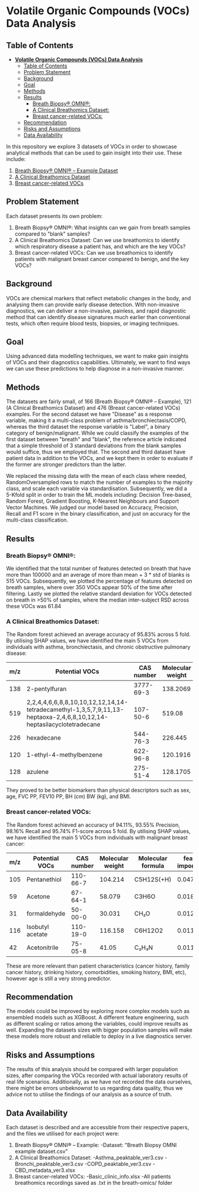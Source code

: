
# **Volatile Organic Compounds (VOCs) Data Analysis**

## Table of Contents

- [**Volatile Organic Compounds (VOCs) Data Analysis**](#--volatile-organic-compounds--vocs--data-analysis--)
  * [Table of Contents](#table-of-contents)
  * [Problem Statement](#problem-statement)
  * [Background](#background)
  * [Goal](#goal)
  * [Methods](#methods)
  * [Results](#results)
    + [Breath Biopsy® OMNI®:](#breath-biopsy--omni--)
    + [A Clinical Breathomics Dataset:](#a-clinical-breathomics-dataset-)
    + [Breast cancer-related VOCs:](#breast-cancer-related-vocs-)
  * [Recommendation](#recommendation)
  * [Risks and Assumptions](#risks-and-assumptions)
  * [Data Availability](#data-availability)


In this repository we explore 3 datasets of VOCs in order to showcase analytical methods that can be used to gain insight into their use. These include:

 1. [Breath Biopsy® OMNI® – Example
    Dataset](https://www.owlstonemedical.com/downloads/breath-biopsy-omni-dataset/)
 2. [A Clinical Breathomics Dataset](https://www.nature.com/articles/s41597-024-03052-2#Sec9)
 3. [Breast cancer-related VOCs](https://data.mendeley.com/datasets/h7fvhycmmn/1)

## Problem Statement
Each dataset presents its own problem:
 1. Breath Biopsy® OMNI®: What insights can we gain from breath samples compared to "blank" samples?
 2. A Clinical Breathomics Dataset: Can we use breathomics to identify which respiratory disease a patient has, and which are the key VOCs?
 3. Breast cancer-related VOCs: Can we use breathomics to identify patients with malignant breast cancer compared to benign, and the key VOCs?

## Background

 VOCs are chemical markers that reflect metabolic changes in the body, and analysing them can provide early disease detection. With non-invasive diagnostics, we can deliver a non-invasive, painless, and rapid diagnostic method that can identify disease signatures much earlier than conventional tests, which often require blood tests, biopsies, or imaging techniques.

## Goal

Using advanced data modelling techniques, we want to make gain insights of VOCs and their diagnostics capabilities. Ultimately, we want to find ways we can use these predictions to help diagnose in a non-invasive manner.

## Methods

The datasets are fairly small, of 166 (Breath Biopsy® OMNI® – Example), 121 (A Clinical Breathomics Dataset) and 476 (Breast cancer-related VOCs) examples. For the second dataset we have "Disease" as a response variable, making it a multi-class problem of asthma/bronchiectasis/COPD, whereas the third dataset the response variable is "Label", a binary category of benign/malignant. While we could classify the examples of the first dataset between "breath" and "blank", the reference article indicated that a simple threshold of 3 standard deviations from the blank samples would suffice, thus we employed that. The second and third dataset have patient data in addition to the VOCs, and we kept them in order to evaluate if the former are stronger predictors than the latter. 

We replaced the missing data with the mean of each class where needed, RandomOversampled rows to match the number of examples to the majority class, and scale each variable via standardisation. Subsequently, we did a 5-Kfold split in order to train the ML models including: Decision Tree-based,  Random Forest,  Gradient Boosting, K-Nearest Neighbours and Support Vector Machines. We judged our model based on Accuracy, Precision, Recall and F1 score in the binary classification, and just on accuracy for the multi-class classification.

## Results 

###  Breath Biopsy® OMNI®:

We identified  that the total number of features detected on breath that have more than 100000 and an average of more than mean + 3 * std of blanks is 515 VOCs. Subsequently, we plotted the percentage of features detected on breath samples, where over 350 VOCs appear 50% of the time after filtering. Lastly we plotted the
relative standard deviation for VOCs detected on breath in >50% of samples, where the median inter-subject RSD across these VOCs was 61.84

### A Clinical Breathomics Dataset:

The Random forest achieved an average accuracy of 95.83% across 5 fold. By utilising SHAP values, we have identified the main 5 VOCs from individuals with asthma, bronchiectasis, and chronic obstructive pulmonary disease:

| m/z | Potential VOCs                                                                                                        | CAS number | Molecular weight | Molecular formula | feature importance |
| --- | --------------------------------------------------------------------------------------------------------------------- | ---------- | ---------------- | ----------------- | ------------------ |
| 138 | 2-pentylfuran                                                                                                         | 3777-69-3  | 138.2069         |  C9H14O           | 0.098637           |
| 519 | 2,2,4,4,6,6,8,8,10,10,12,12,14,14-tetradecamethyl-1,3,5,7,9,11,13-heptaoxa-2,4,6,8,10,12,14-heptasilacyclotetradecane | 107-50-6   | 519.08           | C14H42O7Si7       | 0.064379           |
| 226 | hexadecane                                                                                                            | 544-76-3   | 226.445          |  C16H34           | 0.038067           |
| 120 | 1-ethyl-4-methylbenzene                                                                                               | 622-96-8   |  120.1916        |  C9H12            | 0.033673           |
| 128 | azulene                                                                                                               |  275-51-4  |  128.1705        |  C10H8            | 0.021945           |


They proved to be better biomarkers than physical descriptors such as sex,	age,	FVC PP,	FEV10 PP,	BH (cm)	BW (kg), and	BMI.

### Breast cancer-related VOCs:
The Random forest achieved an accuracy of 94.11%, 93.55% Precision, 98.16% Recall and 95.74% F1-score across 5 fold. By utilising SHAP values, we have identified the main 5 VOCs from individuals with malignant breast cancer:

| m/z | Potential VOCs | CAS number | Molecular weight | Molecular formula | feature importance |
| --- | ---------------- | ---------- | ---------------- | ----------------- | ------------------ |
| 105 | Pentanethiol | 110-66-7 | 104.214 | C5H12S(+H) | 0.047455 |
| 59 | Acetone | 67-64-1 | 58.079 | C3H6O | 0.01863 |
| 31 | formaldehyde | 50-00-0 | 30.031 | CH₂O | 0.012311 |
| 116 | Isobutyl acetate | 110-19-0 | 116.158 | C6H12O2 | 0.011847 |
| 42 | Acetonitrile | 75-05-8 | 41.05 | C₂H₃N | 0.011263 |

These are more relevant than patient characteristics (cancer history, family cancer history, drinking history, comorbidities, smoking history, BMI, etc), however age is still a very strong predictor.

## Recommendation

The models could be improved by exploring more complex models such as ensembled models such as XGBoost. A different feature engineering, such as different scaling or ratios among the variables, could improve results as well. Expanding the datasets sizes with bigger population samples will make these models more robust and reliable to deploy in a live diagnostics server.

## Risks and Assumptions
The results of this analysis should be compared with larger population sizes, after comparing the VOCs recorded with actual laboratory results of real life scenarios. Additionally, as we have not recorded the data ourselves, there might be errors unbeknownst to us regarding data quality, thus we advice not to utilise the findings of our analysis as a source of truth.

## Data Availability
Each dataset is described and are accessible from their respective papers, and the files we utilised for each project were:
 1. Breath Biopsy® OMNI® – Example:
    -Dataset: "Breath Biopsy OMNI example dataset.csv"
 2. A Clinical Breathomics Dataset:
	-Asthma_peaktable_ver3.csv
	-Bronchi_peaktable_ver3.csv
	-COPD_peaktable_ver3.csv
	-CBD_metadata_ver3.xlsx
 3. Breast cancer-related VOCs:
	 -Basic_clinic_info.xlsx
	 -All patients breathomics recordings saved as .txt in the breath-omics/ folder